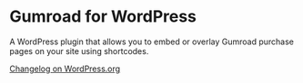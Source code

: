 Gumroad for WordPress
=====================

A WordPress plugin that allows you to embed or overlay Gumroad purchase pages on your site using shortcodes.

[Changelog on WordPress.org](http://wordpress.org/plugins/gumroad/changelog/)
